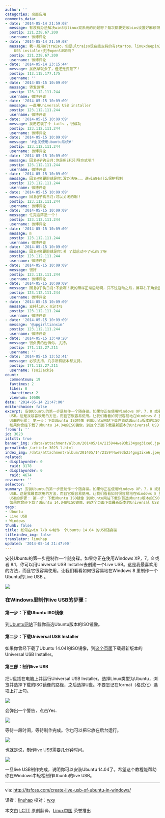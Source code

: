 ```yaml
---
author: ''
categories: 桌面应用
comments_data:
- date: '2014-05-14 21:59:08'
  message: 有没有办法解决win8与linux双系统的问题呀？每次都要更改bios设置好麻烦呀。谢谢
  postip: 221.238.67.200
  username: 微博评论
- date: '2014-05-14 21:59:08'
  message: 我一般用ultraiso，但是ultraiso现在能支持的有startos、linuxdeepin13.10、ubuntu全部，但是openSUSE不支持，话说universal
    USB installer支持openSUSE吗？
  postip: 221.238.67.200
  username: 微博评论
- date: '2014-05-14 23:15:44'
  message: 虽然早就会了，但还是要顶下！
  postip: 112.115.177.175
  username: ''
- date: '2014-05-15 10:09:09'
  message: 转发微博.
  postip: 123.112.111.244
  username: 微博评论
- date: '2014-05-15 10:09:09'
  message: 一直用Universal USB installer
  postip: 123.112.111.244
  username: 微博评论
- date: '2014-05-15 10:09:09'
  message: 我用它装了个 tails ，很成功
  postip: 123.112.111.244
  username: 微博评论
- date: '2014-05-15 10:09:09'
  message: '#全民使用ubuntu系统#'
  postip: 123.112.111.244
  username: 微博评论
- date: '2014-05-15 10:09:09'
  message: 回复@子钩日月:你是用EFI引导方式吧？
  postip: 123.112.111.244
  username: 微博评论
- date: '2014-05-15 10:09:09'
  message: 回复@臭嫑脸就是你:没办法呀。。。说win8有什么保护机制
  postip: 123.112.111.244
  username: 微博评论
- date: '2014-05-15 10:09:09'
  message: 回复@子钩日月:可以关闭的啊！
  postip: 123.112.111.244
  username: 微博评论
- date: '2014-05-15 10:09:09'
  message: 忙完这阵造一个！
  postip: 123.112.111.244
  username: 微博评论
- date: '2014-05-15 10:09:09'
  message: m
  postip: 123.112.111.244
  username: 微博评论
- date: '2014-05-15 10:09:09'
  message: 回复@臭嫑脸就是你:关 了就启动不了win8了呀
  postip: 123.112.111.244
  username: 微博评论
- date: '2014-05-15 10:09:09'
  message: 很好
  postip: 123.112.111.244
  username: 微博评论
- date: '2014-05-15 10:09:09'
  message: 回复@子钩日月:不会啊！我的照样正常启动啊，只不过启动之后，屏幕右下角会显示security boot未安全配置。
  postip: 123.112.111.244
  username: 微博评论
- date: '2014-05-15 10:09:09'
  message: 支持linux mint吗
  postip: 123.112.111.244
  username: 微博评论
- date: '2014-05-15 10:09:09'
  message: '@upgirltianxin'
  postip: 123.112.111.244
  username: 微博评论
- date: '2014-05-15 13:49:20'
  message: 很负责的告诉你，支持。
  postip: 171.113.27.211
  username: ''
- date: '2014-05-15 13:52:41'
  message: 必须支持，几乎所有版本都支持。
  postip: 171.113.27.211
  username: TsuiJackie
count:
  commentnum: 19
  favtimes: 2
  likes: 0
  sharetimes: 2
  viewnum: 10686
date: '2014-05-14 21:47:00'
editorchoice: false
excerpt: 安装Ubuntu的第一步是制作一个随身碟。如果你正在使用Windows XP，7，8 或者 8.1，你可以用Universal USB Installer去创建一个Live
  USB。这是我最喜欢用的方法，而且它很容易使用。让我们看看如何很容易地在Windows 8 里制作一个Ubuntu的Live USB 。 在Windows里制作live
  USB的步骤： 第一步：下载Ubuntu ISO镜像 到Ubuntu网站下载你首选Ubuntu版本的ISO镜像。 第二步：下载Universal USB Installer
  如果你曾经下载了Ubuntu 14.04的ISO镜像，到这个页面下载最新版本的Universal USB Installer。 第三部：制作live USB 把U盘插在电脑上并运
fromurl: ''
id: 3023
islctt: true
banner_img: /data/attachment/album/201405/14/215944we93b234gog3ixe6.jpeg
permalink: /article-3023-1.html
index_img: /data/attachment/album/201405/14/215944we93b234gog3ixe6.jpeg.thumb.jpg
related:
- displayorder: 0
  raid: 3178
- displayorder: 0
  raid: 4674
reviewer: ''
selector: ''
summary: 安装Ubuntu的第一步是制作一个随身碟。如果你正在使用Windows XP，7，8 或者 8.1，你可以用Universal USB Installer去创建一个Live
  USB。这是我最喜欢用的方法，而且它很容易使用。让我们看看如何很容易地在Windows 8 里制作一个Ubuntu的Live USB 。 在Windows里制作live
  USB的步骤： 第一步：下载Ubuntu ISO镜像 到Ubuntu网站下载你首选Ubuntu版本的ISO镜像。 第二步：下载Universal USB Installer
  如果你曾经下载了Ubuntu 14.04的ISO镜像，到这个页面下载最新版本的Universal USB Installer。 第三部：制作live USB 把U盘插在电脑上并运
tags:
- Ubuntu
- Live USB
- Windows
thumb: false
title: 如何在win 7/8 中制作一个Ubuntu 14.04 的USB随身碟
titleindex_img: false
translator: linuhap
updated: '2014-05-14 21:47:00'
---
```


安装Ubuntu的第一步是制作一个随身碟。如果你正在使用Windows XP，7，8 或者 8.1，你可以用Universal USB Installer去创建一个Live USB。这是我最喜欢用的方法，而且它很容易使用。让我们看看如何很容易地在Windows 8 里制作一个Ubuntu的Live USB 。


![](/data/attachment/album/201405/14/215944we93b234gog3ixe6.jpeg)


### 在Windows里制作live USB的步骤：


#### 第一步：下载Ubuntu ISO镜像


到[Ubuntu网站](http://www.ubuntu.com/download/desktop/)下载你首选Ubuntu版本的ISO镜像。


#### 第二步：下载Universal USB Installer


如果你曾经下载了Ubuntu 14.04的ISO镜像，到[这个页面](http://www.pendrivelinux.com/universal-usb-installer-easy-as-1-2-3/)下载最新版本的Universal USB Installer。


#### 第三部：制作live USB


把U盘插在电脑上并运行Universal USB Installer。选择Linux类型为Ubuntu，浏览并选择下载的ISO镜像的路径，之后选择U盘。不要忘记在format（格式化）选项上打上勾。


![](/data/attachment/album/201405/14/214730x11zyrkmq419vdlz.png)


会弹出一个警告，点击Yes.


![](/data/attachment/album/201405/14/214731zqccncbcjbnhs2jm.png)


等待一段时间，等待制作完成。你也可以把它放在后台运行。


![](/data/attachment/album/201405/14/214731kvb5pq2i2bbpb62z.png)


也就是说，制作live USB需要几分钟时间。


![](/data/attachment/album/201405/14/214731z40st4llt1so84o4.png)


一旦live USB制作完成，说明你可以安装Ubuntu 14.04了。希望这个教程能帮助你在Windows中轻松制作Ubuntu的live USB。




---


via: <http://itsfoss.com/create-live-usb-of-ubuntu-in-windows/>


译者：[linuhap](https://github.com/linuhap) 校对：[wxy](https://github.com/wxy)


本文由 [LCTT](https://github.com/LCTT/TranslateProject) 原创翻译，[Linux中国](http://linux.cn/) 荣誉推出
